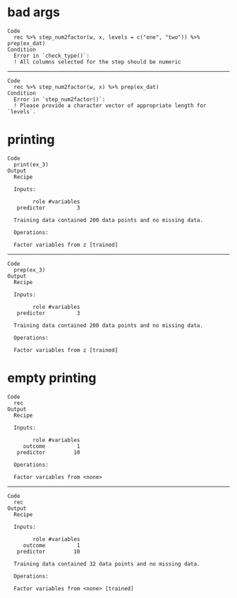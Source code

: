 # bad args

    Code
      rec %>% step_num2factor(w, x, levels = c("one", "two")) %>% prep(ex_dat)
    Condition
      Error in `check_type()`:
      ! All columns selected for the step should be numeric

---

    Code
      rec %>% step_num2factor(w, x) %>% prep(ex_dat)
    Condition
      Error in `step_num2factor()`:
      ! Please provide a character vector of appropriate length for `levels`.

# printing

    Code
      print(ex_3)
    Output
      Recipe
      
      Inputs:
      
            role #variables
       predictor          3
      
      Training data contained 200 data points and no missing data.
      
      Operations:
      
      Factor variables from z [trained]

---

    Code
      prep(ex_3)
    Output
      Recipe
      
      Inputs:
      
            role #variables
       predictor          3
      
      Training data contained 200 data points and no missing data.
      
      Operations:
      
      Factor variables from z [trained]

# empty printing

    Code
      rec
    Output
      Recipe
      
      Inputs:
      
            role #variables
         outcome          1
       predictor         10
      
      Operations:
      
      Factor variables from <none>

---

    Code
      rec
    Output
      Recipe
      
      Inputs:
      
            role #variables
         outcome          1
       predictor         10
      
      Training data contained 32 data points and no missing data.
      
      Operations:
      
      Factor variables from <none> [trained]

